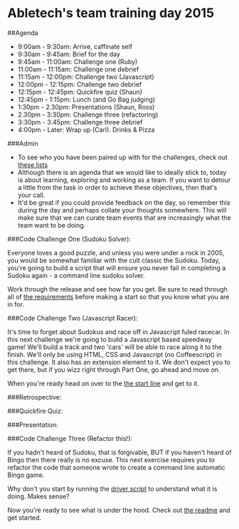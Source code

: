 Abletech's team training day 2015
=================

##Agenda

- 9:00am - 9:30am: Arrive, caffinate self
- 9:30am - 9:45am: Brief for the day
- 9:45am - 11:00am: Challenge one (Ruby)
- 11:00am - 11:15am: Challenge one debrief
- 11:15am - 12:00pm: Challenge two (Javascript)
- 12:00pm - 12:15pm: Challenge two debrief
- 12:15pm - 12:45pm: Quickfire quiz (Shaun)
- 12:45pm - 1:15pm: Lunch (and Go Bag judging)
- 1:30pm - 2.30pm: Presentations (Shaun, Ross)
- 2.30pm - 3:30pm: Challenge three (refactoring)
- 3:30pm - 3:45pm: Challenge three debrief
- 4:00pm - Later: Wrap up (Carl). Drinks & Pizza


###Admin

- To see who you have been paired up with for the challenges, check out [these lists](pairing-lists)
- Although there is an agenda that we would like to ideally stick to, today is about learning, exploring and working as a team. If you want to detour a little from the task in order to achieve these objectives, then that's your call.
- It'd be great if you could provide feedback on the day, so remember this during the day and perhaps collate your thoughts somewhere. This will make sure that we can curate team events that are increasingly what the team want to be doing.


###Code Challenge One (Sudoku Solver):

Everyone loves a good puzzle, and unless you were under a rock in 2005, you would be somewhat familiar with the cult classic the Sudoku. Today, you're going to build a script that will ensure you never fail in completing a Sudoku again - a command line sudoku solver.

Work through the release and see how far you get. Be sure to read through all of [the requirements](1-sudoku/sudoku.md) before making a start so that you know what you are in for.

###Code Challenge Two (Javascript Racer):

It's time to forget about Sudokus and race off in Javascript fuled racecar. In this next challenge we're going to build a Javascript based speedway game! We'll build a track and two 'cars' will be able to race along it to the finish. We'll only be using HTML, CSS and Javascript (no Coffeescript) in this challenge. It also has an extension element to it. We don't expect you to get there, but if you wizz right through Part One, go ahead and move on.

When you're ready head on over to the [the start line](2-javascript_racer/javascript_racer.md) and get to it.


###Retrospective:

###Quickfire Quiz:

###Presentation:

###Code Challenge Three (Refactor this!):

If you hadn't heard of Sudoku, that is forgivable, BUT if you haven't heard of Bingo then there really is no excuse. This next exercise requires you to refactor the code that someone wrote to create a command line automatic Bingo game.

Why don't you start by running the [driver script](3-refactor_this/driver_script.rb) to understand what it is doing. Makes sense?

Now you're ready to see what is under the hood. Check out [the readme](3-refactor_this/refactor_this.md) and get started.




